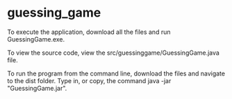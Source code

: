 # guessing_game

To execute the application, download all the files and run GuessingGame.exe.

To view the source code, view the src/guessinggame/GuessingGame.java file.

To run the program from the command line, download the files and navigate to the dist folder. Type in, or copy, the command java -jar "GuessingGame.jar".
